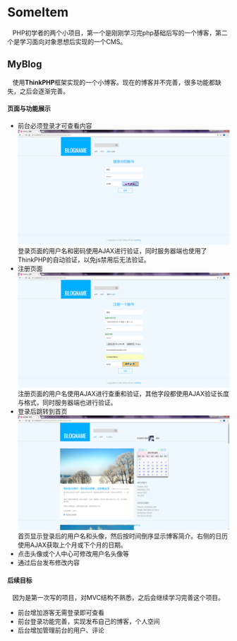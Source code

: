 # SomeItem
    PHP初学者的两个小项目，第一个是刚刚学习完php基础后写的一个博客，第二个是学习面向对象思想后实现的一个CMS。

## MyBlog
    使用**ThinkPHP**框架实现的一个小博客。现在的博客并不完善，很多功能都缺失，之后会逐渐完善。

#### 页面与功能展示
* 前台必须登录才可查看内容
![login](https://github.com/Anselst/SomeItem/blob/dev/MyBlog/Sample_Pictures/blog_login.png "login")  
登录页面的用户名和密码使用AJAX进行验证，同时服务器端也使用了ThinkPHP的自动验证，以免js禁用后无法验证。
* 注册页面
![register](https://github.com/Anselst/SomeItem/blob/dev/MyBlog/Sample_Pictures/blog_reg.png "register")
注册页面的用户名使用AJAX进行查重和验证，其他字段都使用AJAX验证长度与格式，同时服务器端也进行验证。
* 登录后跳转到首页
![index](https://github.com/Anselst/SomeItem/blob/dev/MyBlog/Sample_Pictures/blog_index.png "index")
首页显示登录后的用户名和头像，然后按时间倒序显示博客简介。右侧的日历使用AJAX获取上个月或下个月的日期。
* 点击头像或个人中心可修改用户名头像等
* 通过后台发布修改内容

#### 后续目标
    因为是第一次写的项目，对MVC结构不熟悉，之后会继续学习完善这个项目。
* 前台增加游客无需登录即可查看
* 前台登录功能完善，实现发布自己的博客，个人空间
* 后台增加管理前台的用户、评论

